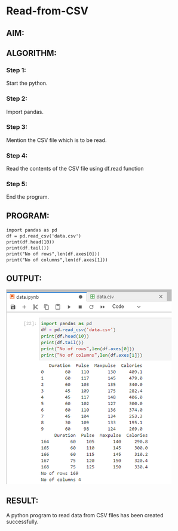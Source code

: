 # Read-from-CSV

## AIM:

## ALGORITHM:
### Step 1:
Start the python.

### Step 2:
Import pandas.

### Step 3:
Mention the CSV file which is to be read.

### Step 4:
Read the contents of the CSV file using df.read function

### Step 5:
End the program.

## PROGRAM:
```
import pandas as pd
df = pd.read_csv('data.csv')
print(df.head(10))
print(df.tail())
print("No of rows",len(df.axes[0]))
print("No of columns",len(df.axes[1]))
```

## OUTPUT:
![output](csv.png)

## RESULT:
A python program to read data from CSV files has been created successfully.